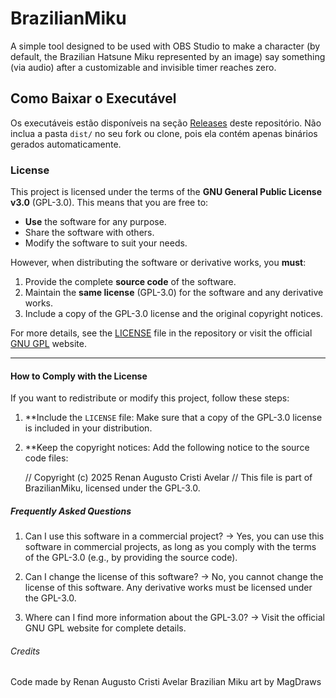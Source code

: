 # BrazilianMiku

A simple tool designed to be used with OBS Studio to make a character (by default, the Brazilian Hatsune Miku represented by an image) say something (via audio) after a customizable and invisible timer reaches zero.

## Como Baixar o Executável

Os executáveis estão disponíveis na seção [Releases](https://github.com/RenanAugusto0113/BrazilianMiku/releases) deste repositório. Não inclua a pasta `dist/` no seu fork ou clone, pois ela contém apenas binários gerados automaticamente.

### License

This project is licensed under the terms of the **GNU General Public License v3.0** (GPL-3.0). This means that you are free to:

- **Use** the software for any purpose.
- Share the software with others.
- Modify the software to suit your needs.

However, when distributing the software or derivative works, you **must**:

1. Provide the complete **source code** of the software.
2. Maintain the **same license** (GPL-3.0) for the software and any derivative works.
3. Include a copy of the GPL-3.0 license and the original copyright notices.

For more details, see the [LICENSE](LICENSE) file in the repository or visit the official [GNU GPL](https://www.gnu.org/licenses/gpl-3.0.html) website.

---

#### How to Comply with the License

If you want to redistribute or modify this project, follow these steps:

1. **Include the `LICENSE` file: Make sure that a copy of the GPL-3.0 license is included in your distribution.
2. **Keep the copyright notices: Add the following notice to the source code files:

   // Copyright (c) 2025 Renan Augusto Cristi Avelar
   // This file is part of BrazilianMiku, licensed under the GPL-3.0.

##### Frequently Asked Questions

1. Can I use this software in a commercial project?
    -> Yes, you can use this software in commercial projects, as long as you comply with the terms of the GPL-3.0 (e.g., by providing the source code).

2. Can I change the license of this software?
    -> No, you cannot change the license of this software. Any derivative works must be licensed under the GPL-3.0.
    
3. Where can I find more information about the GPL-3.0?
    -> Visit the official GNU GPL website for complete details.

###### Credits

Code made by Renan Augusto Cristi Avelar
Brazilian Miku art by MagDraws
